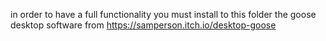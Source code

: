 
in order to have a full functionality you must install to this folder the goose desktop software from
https://samperson.itch.io/desktop-goose
